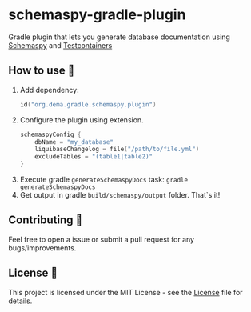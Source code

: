 # schemaspy-gradle-plugin

Gradle plugin that lets you generate database documentation using [Schemaspy](https://schemaspy.org)
and [Testcontainers](https://testcontainers.com)

## How to use 👣

1. Add dependency:
    ```kotlin
    id("org.dema.gradle.schemaspy.plugin")
    ```
2. Configure the plugin using extension.
    ```kotlin
    schemaspyConfig {
        dbName = "my_database"
        liquibaseChangelog = file("/path/to/file.yml")
        excludeTables = "(table1|table2)"
    }
    ```
3. Execute gradle `generateSchemaspyDocs` task:
   `gradle generateSchemaspyDocs`
4. Get output in gradle `build/schemaspy/output` folder. That`s it!

## Contributing 🤝

Feel free to open a issue or submit a pull request for any bugs/improvements.

## License 📄

This project is licensed under the MIT License - see the [License](License) file for details.
